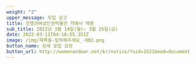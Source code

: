 ```yaml
---
weight: "2"
upper_message: 모집 공고
title: 전쟁과여성인권박물관 학예사 채용
sub_title: 2022년 3월 14일(월)~ 3월 25일(금)
date: 2022-03-11T04:18:55.351Z
image: /img/제목을-입력해주세요_-002.png
button_name: 상세 모집 요강
button_url: http://womenandwar.net/kr/notice/?uid=1521&mod=document
---
```

